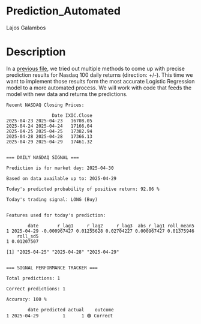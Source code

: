 # Prediction_Automated
Lajos Galambos

# Description

In a [previous
file](https://github.com/galamboslajos/Finance-Working-Files/blob/main/Investment_2025/Index_Modelling.md),
we tried out multiple methods to come up with precise prediction results
for Nasdaq 100 daily returns (direction: +/-). This time we want to
implement those results form the most accurate Logistic Regression model
to a more automated process. We will work with code that feeds the model
with new data and returns the predictions.

    Recent NASDAQ Closing Prices:

                     Date IXIC.Close
    2025-04-23 2025-04-23   16708.05
    2025-04-24 2025-04-24   17166.04
    2025-04-25 2025-04-25   17382.94
    2025-04-28 2025-04-28   17366.13
    2025-04-29 2025-04-29   17461.32


    === DAILY NASDAQ SIGNAL ===

    Prediction is for market day: 2025-04-30 

    Based on data available up to: 2025-04-29 

    Today's predicted probability of positive return: 92.86 %

    Today's trading signal: LONG (Buy)


    Features used for today's prediction:

            date       r_lag1     r_lag2     r_lag3  abs_r_lag1 roll_mean5
    1 2025-04-29 -0.000967427 0.01255628 0.02704227 0.000967427 0.01375946
        roll_sd5
    1 0.01207507

    [1] "2025-04-25" "2025-04-28" "2025-04-29"


    === SIGNAL PERFORMANCE TRACKER ===

    Total predictions: 1 

    Correct predictions: 1 

    Accuracy: 100 %

            date predicted actual    outcome
    1 2025-04-29         1      1 🟢 Correct
